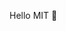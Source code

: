 Hello MIT 👋

<!--
**bgugelmin/bgugelmin** is a ✨ _special_ ✨ repository because its `README.md` (this file) appears on your GitHub profile.

Here are some ideas to get you started:

- 🔭 I’m currently working on MIT Claud & DevOps course
- 🌱 I’m currently learning How to deal with GIT and Gihub
- 👯 I’m looking to collaborate on ...
- 🤔 I’m looking for help with ...
- 💬 Ask me about How I like Jesus
- 📫 How to reach me: ...
- 😄 Pronouns: ...
- ⚡ Fun fact: ...
-->
